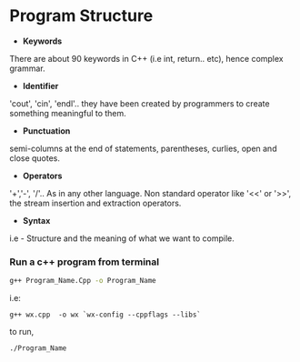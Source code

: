 # Program Structure


- **Keywords**
   
There are about 90 keywords in C++ (i.e int, return.. etc), hence complex grammar.

- **Identifier** 

'cout', 'cin', 'endl'.. they have been created by programmers to create something meaningful to them. 

- **Punctuation** 

semi-columns at the end of statements, parentheses, curlies, open and close quotes.  

- **Operators**  

'+','-', '/'.. As in any other language. Non standard operator like '<<' or '>>', the stream insertion and extraction operators. 

- **Syntax** 

i.e - Structure and the meaning of what we want to compile. 

### Run a c++ program  from terminal

```Bash
g++ Program_Name.Cpp -o Program_Name
```
i.e: 

```
g++ wx.cpp  -o wx `wx-config --cppflags --libs`
```

to run,

```Bash
./Program_Name
```
